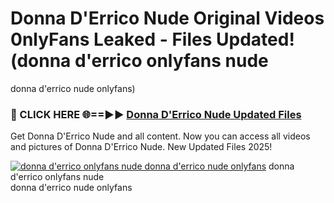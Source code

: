 # Donna D'Errico Nude Original Videos 0nlyFans Leaked - Files Updated! (donna d'errico onlyfans nude<br>
donna d'errico nude onlyfans)

<h3>🔴 CLICK HERE 🌐==►► <a href="https://tinyurl.com/2p9ay9w9" rel="nofollow">Donna D'Errico Nude Updated Files</a></h3>

Get Donna D'Errico Nude and all content. Now you can access all videos and pictures of Donna D'Errico Nude. New Updated Files 2025!

[![donna d'errico onlyfans nude<br>
donna d'errico nude onlyfans](https://i.imgur.com/KQgVmj3.gif)](https://tinyurl.com/2p9ay9w9)
donna d'errico onlyfans nude<br>
donna d'errico nude onlyfans